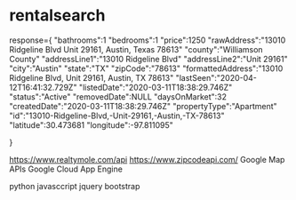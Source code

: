 # rentalsearch

response={
"bathrooms":1
"bedrooms":1
"price":1250
"rawAddress":"13010 Ridgeline Blvd Unit 29161, Austin, Texas 78613"
"county":"Williamson County"
"addressLine1":"13010 Ridgeline Blvd"
"addressLine2":"Unit 29161"
"city":"Austin"
"state":"TX"
"zipCode":"78613"
"formattedAddress":"13010 Ridgeline Blvd, Unit 29161, Austin, TX 78613"
"lastSeen":"2020-04-12T16:41:32.729Z"
"listedDate":"2020-03-11T18:38:29.746Z"
"status":"Active"
"removedDate":NULL
"daysOnMarket":32
"createdDate":"2020-03-11T18:38:29.746Z"
"propertyType":"Apartment"
"id":"13010-Ridgeline-Blvd,-Unit-29161,-Austin,-TX-78613"
"latitude":30.473681
"longitude":-97.811095"

}


https://www.realtymole.com/api
https://www.zipcodeapi.com/
Google Map APIs
Google Cloud App Engine

python 
javasccript 
jquery
bootstrap

